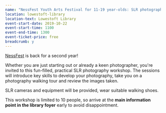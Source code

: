 ```yaml
---
name: "NessFest Youth Arts Festival for 11-19 year-olds: SLR photography workshop with Joshua Freemantle - 11am session"
location: lowestoft-library
location-text: Lowestoft Library
event-start-date: 2019-10-22
event-start-time: 1100
event-end-time: 1300
event-ticket-price: free
breadcrumb: y
---
```


[NessFest](https://www.facebook.com/NessFestLowestoft/) is back for a second year!

Whether you are just starting out or already a keen photographer, you're invited to this fun-filled, practical SLR photography workshop. The sessions will introduce key skills to develop your photography, take you on a photography walking tour and review the images taken.

SLR cameras and equipment will be provided, wear suitable walking shoes.

This workshop is limited to 10 people, so arrive at the **main information point in the library foyer** early to avoid disappointment.
